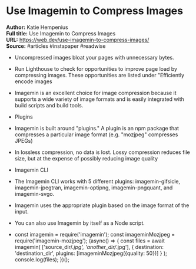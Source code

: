# Use Imagemin to Compress Images

**Author:** Katie Hempenius  
**Full title:** Use Imagemin to Compress Images  
**URL:** https://web.dev/use-imagemin-to-compress-images/  
**Source:** #articles #instapaper #readwise

- Uncompressed images bloat your pages with unnecessary bytes. 
   
- Run Lighthouse to check for opportunities to improve page load by compressing images. These opportunities are listed under "Efficiently encode images 
   
- Imagemin is an excellent choice for image compression because it supports a wide variety of image formats and is easily integrated with build scripts and build tools. 
   
- Plugins 
   
- Imagemin is built around "plugins." A plugin is an npm package that compresses a particular image format (e.g. "mozjpeg" compresses JPEGs) 
   
- In lossless compression, no data is lost. Lossy compression reduces file size, but at the expense of possibly reducing image quality 
   
- Imagemin CLI 
   
- The Imagemin CLI works with 5 different plugins: imagemin-gifsicle, imagemin-jpegtran, imagemin-optipng, imagemin-pngquant, and imagemin-svgo. 
   
- Imagemin uses the appropriate plugin based on the image format of the input. 
   
- You can also use Imagemin by itself as a Node script. 
   
- const imagemin = require('imagemin');
  const imageminMozjpeg = require('imagemin-mozjpeg');
  (async() => {
  const files = await imagemin(
  ['source_dir/*.jpg', 'another_dir/*.jpg'],
  {
  destination: 'destination_dir',
  plugins: [imageminMozjpeg({quality: 50})]
  }
  );
  console.log(files);
  })(); 
   
